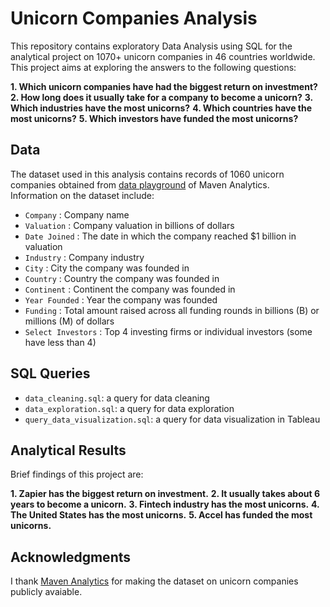 # Unicorn Companies Analysis

This repository contains exploratory Data Analysis using SQL for the analytical project on 1070+ unicorn companies in 46 countries worldwide. This project aims at exploring the answers to the following questions:

**1. Which unicorn companies have had the biggest return on investment?**
**2. How long does it usually take for a company to become a unicorn?**
**3. Which industries have the most unicorns?**
**4. Which countries have the most unicorns?**
**5. Which investors have funded the most unicorns?**

## Data

The dataset used in this analysis contains records of 1060 unicorn companies obtained from [data playground](https://www.mavenanalytics.io/data-playground) of Maven Analytics. <br />
Information on the dataset include:

- `Company` : Company name
- `Valuation` : Company valuation in billions of dollars
- `Date Joined` : The date in which the company reached $1 billion in valuation
- `Industry` : Company industry
- `City` : City the company was founded in
- `Country` : Country the company was founded in
- `Continent` : Continent the company was founded in
- `Year Founded` : Year the company was founded
- `Funding` : Total amount raised across all funding rounds in billions (B) or millions (M) of dollars
- `Select Investors` : Top 4 investing firms or individual investors (some have less than 4)

## SQL Queries

- `data_cleaning.sql`: a query for data cleaning
- `data_exploration.sql`: a query for data exploration
- `query_data_visualization.sql`: a query for data visualization in Tableau

## Analytical Results

Brief findings of this project are:

**1. Zapier has the biggest return on investment.**
**2. It usually takes about 6 years to become a unicorn.**
**3. Fintech industry has the most unicorns.**
**4. The United States has the most unicorns.**
**5. Accel has funded the most unicorns.**

## Acknowledgments

I thank [Maven Analytics](https://www.mavenanalytics.io/) for making the dataset on unicorn companies publicly avaiable.
